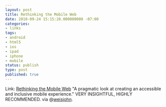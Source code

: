```yaml
---
layout: post
title: Rethinking the Mobile Web
date: 2010-09-24 15:15:28.000000000 -07:00
categories:
- links
tags:
- android
- html5
- ios
- ipad
- iphone
- mobile
status: publish
type: post
published: true
---
```

Link: <a href="http://www.slideshare.net/bryanrieger/rethinking-the-mobile-web-by-yiibu">Rethinking the Mobile Web</a>
"A pragmatic look at creating an accessible and inclusive mobile experience." VERY INSIGHTFUL, HIGHLY RECOMMENDED. via @[weisjohn](http://twitter.com/weisjohn).
